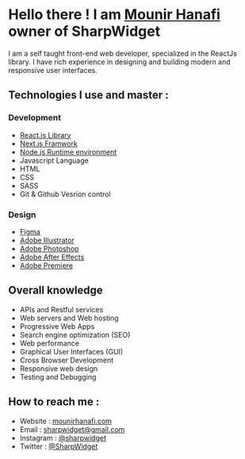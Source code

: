 # Hello there ! I am [Mounir Hanafi](https://mounirhanafi.com) owner of SharpWidget
I am a self taught front-end web developer, specialized in the ReactJs library. I have rich experience in designing and building modern and responsive user interfaces.
## Technologies I use and master :
### Development
* [React.js Library](https://reactjs.org)
* [Next.js Framwork](https://nextjs.org)
* [Node.js Runtime environment](https://nodejs.org)
* Javascript Language
* HTML
* CSS
* SASS
* Git & Github Vesrion control
### Design
* [Figma](https://figma.com)
* [Adobe Illustrator](https://www.adobe.com/mena_en/products/illustrator.html)
* [Adobe Photoshop](https://www.adobe.com/mena_en/products/photoshop.html)
* [Adobe After Effects](https://www.adobe.com/mena_en/products/aftereffects.html)
* [Adobe Premiere](https://www.adobe.com/mena_en/products/premiere.html)
## Overall knowledge
* APIs and Restful services
* Web servers and Web hosting
* Progressive Web Apps
* Search engine optimization (SEO)
* Web performance
* Graphical User Interfaces (GUI)
* Cross Browser Development
* Responsive web design
* Testing and Debugging
## How to reach me :
* Website : [mounirhanafi.com](https://mounirhanafi.com)
* Email : sharpwidget@gmail.com
* Instagram : [@sharpwidget](https://instagram.com/sharpwidget)
* Twitter : [@SharpWidget](https://twitter.com/SharpWidget)
